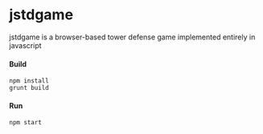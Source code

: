 jstdgame
===

jstdgame is a browser-based tower defense game implemented entirely in 
javascript


#### Build

    npm install
    grunt build


#### Run

    npm start
